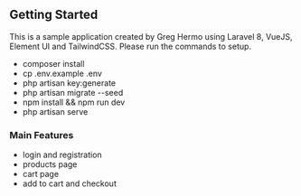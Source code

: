 ## Getting Started

This is a sample application created by Greg Hermo using Laravel 8, VueJS, Element UI and TailwindCSS. Please run the commands to setup.

- composer install
- cp .env.example .env
- php artisan key:generate
- php artisan migrate --seed
- npm install && npm run dev
- php artisan serve

### Main Features
* login and registration
* products page
* cart page
* add to cart and checkout
